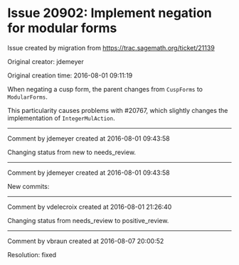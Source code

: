 # Issue 20902: Implement negation for modular forms

Issue created by migration from https://trac.sagemath.org/ticket/21139

Original creator: jdemeyer

Original creation time: 2016-08-01 09:11:19

When negating a cusp form, the parent changes from `CuspForms` to `ModularForms`.

This particularity causes problems with #20767, which slightly changes the implementation of `IntegerMulAction`.


---

Comment by jdemeyer created at 2016-08-01 09:43:58

Changing status from new to needs_review.


---

Comment by jdemeyer created at 2016-08-01 09:43:58

New commits:


---

Comment by vdelecroix created at 2016-08-01 21:26:40

Changing status from needs_review to positive_review.


---

Comment by vbraun created at 2016-08-07 20:00:52

Resolution: fixed
